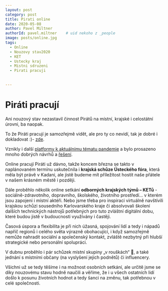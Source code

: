 ```yaml
---
layout: post
category: post
title: Pirati online   
date: 2020-05-08
author: Pavel Miltner
authorId: pavel.miltner    # uid nekoho z _people
image: posts/online.jpg
tags:
  - Online
  - Nouzovy stav2020
  - KET
  - Ustecky kraj
  - Mistni sdruzeni
  - Pirati pracuji
  
  
---
```


# Piráti pracují  

Ani nouzový stav nezastavil činnost Pirátů na místní, krajské i celostátní úrovni, ba naopak.

To že Piráti pracují je samozřejmě vidět, ale pro ty co nevidí, tak je dobré i dokladovat :)- [zde](https://piratipracuji.cz/).

Vznikly i další [platformy k aktuálnímu tématu pandemie](https://koronavirus.pirati.cz/) a bylo prosazeno mnoho dobrých návrhů 
a [řešení](https://www.pirati.cz/vysledky/#type=koronavirus&datefilter6=all). 

Online pracují Piráti už dávno, takže koncem března se  takto v naplánovaném termínu uskutečnila i **krajská schůze Ústeckého fóra**, 
která měla být právě v Kadani, ale jistě budeme mít příležitost hostit naše přátele v našem krásném městě i později.

Dále proběhlo několik online setkání **odborných krajských týmů – KETů** - sociálně-zdravotního, dopravního, školského, životního prostředí…
v kterém jsou zapojeni i místní aktéři. Nebo jsme třeba pro inspiraci virtuálně navštívili krajskou schůzi sousedního Karlovarského 
kraje či absolvovali školení dalších technických nástrojů potřebných pro tuto zvláštní digitální dobu, které budou jistě v budoucnosti
využívány i častěji.

Časová úspora a flexibilita je při nich úžasná, spojování lidí a tedy i nápadů napříč regionů i celého světa výrazně obohacující, 
i když samozřejmě nemůže nahradit sociální a společenský kontakt, zvláště nezbytný při hlubší strategické nebo personální spolupráci.

V dubnu proběhlo i pár schůzek místní skupiny „v rouškách“ , a také jednání s místními občany (na vyslyšení jejich podnětů) či influencery.

Všichni už se tedy těšíme i na možnost osobních setkání, ale určitě jsme se díky nouzovému stavu hodně naučili a věříme, že i u všech ostatních lidí došlo k posunu životních hodnot a tedy šanci na změnu, tak potřebnou v celé společnosti.
